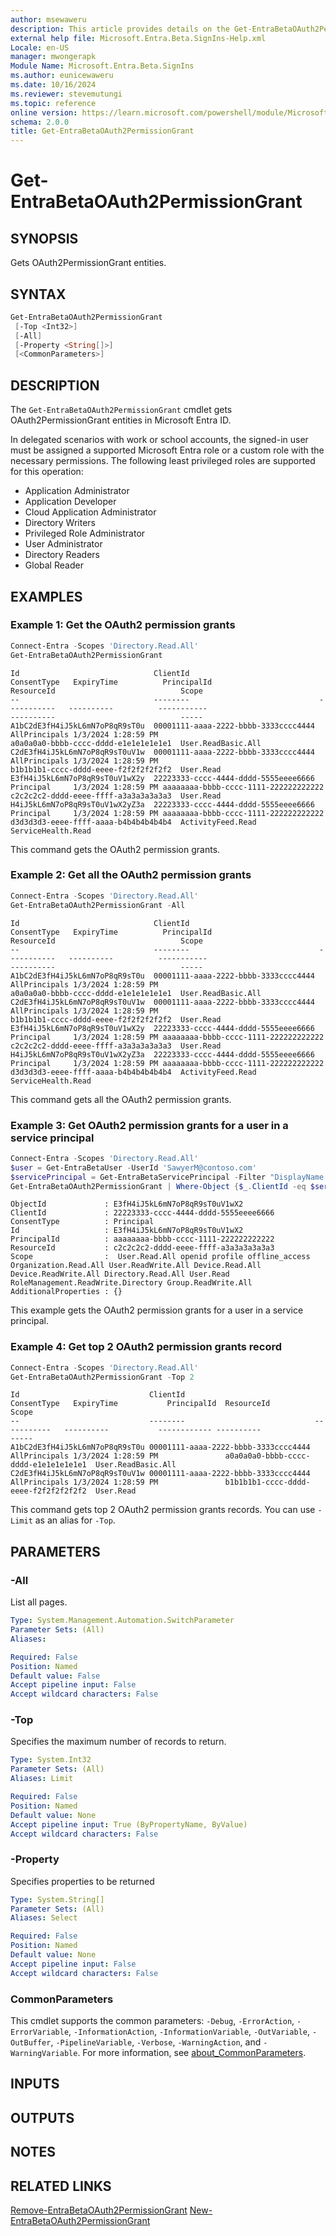 ```yaml
---
author: msewaweru
description: This article provides details on the Get-EntraBetaOAuth2PermissionGrant Command.
external help file: Microsoft.Entra.Beta.SignIns-Help.xml
Locale: en-US
manager: mwongerapk
Module Name: Microsoft.Entra.Beta.SignIns
ms.author: eunicewaweru
ms.date: 10/16/2024
ms.reviewer: stevemutungi
ms.topic: reference
online version: https://learn.microsoft.com/powershell/module/Microsoft.Entra.Beta/Get-EntraBetaOAuth2PermissionGrant
schema: 2.0.0
title: Get-EntraBetaOAuth2PermissionGrant
---
```


# Get-EntraBetaOAuth2PermissionGrant

## SYNOPSIS

Gets OAuth2PermissionGrant entities.

## SYNTAX

```powershell
Get-EntraBetaOAuth2PermissionGrant
 [-Top <Int32>]
 [-All]
 [-Property <String[]>]
 [<CommonParameters>]
```

## DESCRIPTION

The `Get-EntraBetaOAuth2PermissionGrant` cmdlet gets OAuth2PermissionGrant entities in Microsoft Entra ID.

In delegated scenarios with work or school accounts, the signed-in user must be assigned a supported Microsoft Entra role or a custom role with the necessary permissions. The following least privileged roles are supported for this operation:

- Application Administrator
- Application Developer
- Cloud Application Administrator
- Directory Writers
- Privileged Role Administrator
- User Administrator
- Directory Readers
- Global Reader

## EXAMPLES

### Example 1: Get the OAuth2 permission grants

```powershell
Connect-Entra -Scopes 'Directory.Read.All'
Get-EntraBetaOAuth2PermissionGrant
```

```Output
Id                              ClientId                             ConsentType   ExpiryTime          PrincipalId                          ResourceId                            Scope
--                              --------                             -----------   ----------          -----------                          ----------                            -----
A1bC2dE3fH4iJ5kL6mN7oP8qR9sT0u  00001111-aaaa-2222-bbbb-3333cccc4444 AllPrincipals 1/3/2024 1:28:59 PM                                      a0a0a0a0-bbbb-cccc-dddd-e1e1e1e1e1e1  User.ReadBasic.All
C2dE3fH4iJ5kL6mN7oP8qR9sT0uV1w  00001111-aaaa-2222-bbbb-3333cccc4444 AllPrincipals 1/3/2024 1:28:59 PM                                      b1b1b1b1-cccc-dddd-eeee-f2f2f2f2f2f2  User.Read
E3fH4iJ5kL6mN7oP8qR9sT0uV1wX2y  22223333-cccc-4444-dddd-5555eeee6666 Principal     1/3/2024 1:28:59 PM aaaaaaaa-bbbb-cccc-1111-222222222222 c2c2c2c2-dddd-eeee-ffff-a3a3a3a3a3a3  User.Read
H4iJ5kL6mN7oP8qR9sT0uV1wX2yZ3a  22223333-cccc-4444-dddd-5555eeee6666 Principal     1/3/2024 1:28:59 PM aaaaaaaa-bbbb-cccc-1111-222222222222 d3d3d3d3-eeee-ffff-aaaa-b4b4b4b4b4b4  ActivityFeed.Read ServiceHealth.Read
```

This command gets the OAuth2 permission grants.

### Example 2: Get all the OAuth2 permission grants

```powershell
Connect-Entra -Scopes 'Directory.Read.All'
Get-EntraBetaOAuth2PermissionGrant -All
```

```Output
Id                              ClientId                             ConsentType   ExpiryTime          PrincipalId                          ResourceId                            Scope
--                              --------                             -----------   ----------          -----------                          ----------                            -----
A1bC2dE3fH4iJ5kL6mN7oP8qR9sT0u  00001111-aaaa-2222-bbbb-3333cccc4444 AllPrincipals 1/3/2024 1:28:59 PM                                      a0a0a0a0-bbbb-cccc-dddd-e1e1e1e1e1e1  User.ReadBasic.All
C2dE3fH4iJ5kL6mN7oP8qR9sT0uV1w  00001111-aaaa-2222-bbbb-3333cccc4444 AllPrincipals 1/3/2024 1:28:59 PM                                      b1b1b1b1-cccc-dddd-eeee-f2f2f2f2f2f2  User.Read
E3fH4iJ5kL6mN7oP8qR9sT0uV1wX2y  22223333-cccc-4444-dddd-5555eeee6666 Principal     1/3/2024 1:28:59 PM aaaaaaaa-bbbb-cccc-1111-222222222222 c2c2c2c2-dddd-eeee-ffff-a3a3a3a3a3a3  User.Read
H4iJ5kL6mN7oP8qR9sT0uV1wX2yZ3a  22223333-cccc-4444-dddd-5555eeee6666 Principal     1/3/2024 1:28:59 PM aaaaaaaa-bbbb-cccc-1111-222222222222 d3d3d3d3-eeee-ffff-aaaa-b4b4b4b4b4b4  ActivityFeed.Read ServiceHealth.Read
```

This command gets all the OAuth2 permission grants.

### Example 3: Get OAuth2 permission grants for a user in a service principal

```powershell
Connect-Entra -Scopes 'Directory.Read.All'
$user = Get-EntraBetaUser -UserId 'SawyerM@contoso.com'
$servicePrincipal = Get-EntraBetaServicePrincipal -Filter "DisplayName eq 'Helpdesk Application'"
Get-EntraBetaOAuth2PermissionGrant | Where-Object {$_.ClientId -eq $servicePrincipal.Id -and $_.PrincipalId -eq $user.Id} | Format-List
```

```Output
ObjectId             : E3fH4iJ5kL6mN7oP8qR9sT0uV1wX2
ClientId             : 22223333-cccc-4444-dddd-5555eeee6666
ConsentType          : Principal
Id                   : E3fH4iJ5kL6mN7oP8qR9sT0uV1wX2
PrincipalId          : aaaaaaaa-bbbb-cccc-1111-222222222222
ResourceId           : c2c2c2c2-dddd-eeee-ffff-a3a3a3a3a3a3
Scope                :  User.Read.All openid profile offline_access Organization.Read.All User.ReadWrite.All Device.Read.All Device.ReadWrite.All Directory.Read.All User.Read RoleManagement.ReadWrite.Directory Group.ReadWrite.All
AdditionalProperties : {}
```

This example gets the OAuth2 permission grants for a user in a service principal.

### Example 4: Get top 2 OAuth2 permission grants record

```powershell
Connect-Entra -Scopes 'Directory.Read.All'
Get-EntraBetaOAuth2PermissionGrant -Top 2
```

```output
Id                             ClientId                             ConsentType   ExpiryTime           PrincipalId  ResourceId                            Scope
--                             --------                             -----------   ----------           ------------ ----------                            -----
A1bC2dE3fH4iJ5kL6mN7oP8qR9sT0u 00001111-aaaa-2222-bbbb-3333cccc4444 AllPrincipals 1/3/2024 1:28:59 PM               a0a0a0a0-bbbb-cccc-dddd-e1e1e1e1e1e1  User.ReadBasic.All
C2dE3fH4iJ5kL6mN7oP8qR9sT0uV1w 00001111-aaaa-2222-bbbb-3333cccc4444 AllPrincipals 1/3/2024 1:28:59 PM               b1b1b1b1-cccc-dddd-eeee-f2f2f2f2f2f2  User.Read
```

This command gets top 2 OAuth2 permission grants records. You can use `-Limit` as an alias for `-Top`.

## PARAMETERS

### -All

List all pages.

```yaml
Type: System.Management.Automation.SwitchParameter
Parameter Sets: (All)
Aliases:

Required: False
Position: Named
Default value: False
Accept pipeline input: False
Accept wildcard characters: False
```

### -Top

Specifies the maximum number of records to return.

```yaml
Type: System.Int32
Parameter Sets: (All)
Aliases: Limit

Required: False
Position: Named
Default value: None
Accept pipeline input: True (ByPropertyName, ByValue)
Accept wildcard characters: False
```

### -Property

Specifies properties to be returned

```yaml
Type: System.String[]
Parameter Sets: (All)
Aliases: Select

Required: False
Position: Named
Default value: None
Accept pipeline input: False
Accept wildcard characters: False
```

### CommonParameters

This cmdlet supports the common parameters: `-Debug`, `-ErrorAction`, `-ErrorVariable`, `-InformationAction`, `-InformationVariable`, `-OutVariable`, `-OutBuffer`, `-PipelineVariable`, `-Verbose`, `-WarningAction`, and `-WarningVariable`. For more information, see [about_CommonParameters](https://go.microsoft.com/fwlink/?LinkID=113216).

## INPUTS

## OUTPUTS

## NOTES

## RELATED LINKS

[Remove-EntraBetaOAuth2PermissionGrant](Remove-EntraBetaOAuth2PermissionGrant.md)
[New-EntraBetaOAuth2PermissionGrant](New-EntraBetaOauth2PermissionGrant.md)
